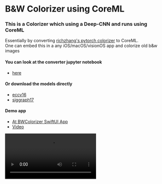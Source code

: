 # B&W Colorizer using CoreML

### This is a Colorizer which using a Deep-CNN and runs using CoreML
Essentially by converting [richzhang's pytorch colorizer](http://richzhang.github.io/colorization/) to CoreML. 
<br>
One can embed this in a any iOS/macOS/visionOS app and colorize old b&w images

#### You can look at the converter jupyter notebook
- [here](./convert.ipynb)

#### Or download the models directly
- [eccv16](./ECCV16Colorize.mlpackage.zip)
- [siggraph17](./SIGGraph17Colorizer.mlpackage.zip)

#### Demo app
- [At BWColorizer SwiftUI App](./BWColorizer/BWColorizer/)
- [Video](https://github.com/c2p-cmd/b-w_colorization/raw/main/Simulator%20Screen%20Recording%20-%20iPhone%2015%20Pro%20-%202024-07-20%20at%2018.39.56.mp4)
<video src="https://github.com/c2p-cmd/b-w_colorization/raw/main/Simulator%20Screen%20Recording%20-%20iPhone%2015%20Pro%20-%202024-07-20%20at%2018.39.56.mp4">

#### How it works?
- Essentialy this is a pytorch model [ECCV16Colorizer](https://github.com/richzhang/colorization/blob/master/colorizers/eccv16.py) that has been converted to CoreML
1. Convert the `UIImage` to a `MLShapedArray<Float>` [1, 3, 512, 512] shape
2. Then convert to same to Lab color space array [1, 1, 512, 512] shape
3. Use this array's 'L' part to predict the 'ab' part of the image's Lab color Space Image
4. We get an `MLShapedArray<Float>` [1, 2, 512, 512] then using the original 'L' array we can combine and get the Lab of the predicted Image
5. Convert back to RGB space and convert the array to `UIImage`.

### Credits
- [OnSwiftWings](https://www.onswiftwings.com/posts/image-colorization-coreml/#)
- [richzhang](http://richzhang.github.io/colorization/)
